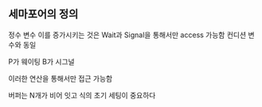 ## 세마포어의 정의
정수 변수 이를 증가시키는 것은 Wait과 Signal을 통해서만 access 가능함
컨디션 변수와 동일

P가 웨이팅
B가 시그널

이러한 연산을 통해서만 접근 가능함

버퍼는 N개가 비어 잇고 식의 초기 세팅이 중요하다